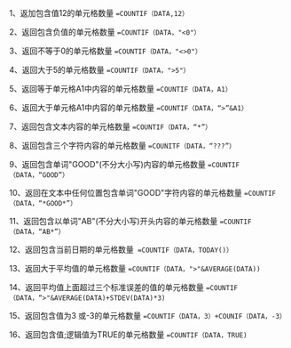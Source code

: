 1、返加包含值12的单元格数量 
`=COUNTIF（DATA,12）` 

2、返回包含负值的单元格数量 
`=COUNTIF（DATA，"<0"）`

3、返回不等于0的单元格数量 
`=COUNTIF（DATA，"<>0"）` 

4、返回大于5的单元格数量 `=COUNTIF（DATA，">5"）`

5、返回等于单元格A1中内容的单元格数量 `=COUNTIF（DATA，A1）` 

6、返回大于单元格A1中内容的单元格数量 `=COUNTIF（DATA，“>”&A1）`  

7、返回包含文本内容的单元格数量 `=COUNTIF（DATA，“*”）`  

8、返回包含三个字符内容的单元格数量 `=COUNITF（DATA，“???”）`  

9、返回包含单词"GOOD"(不分大小写)内容的单元格数量 `=COUNTIF（DATA，“GOOD”）` 

10、返回在文本中任何位置包含单词"GOOD"字符内容的单元格数量 `=COUNTIF（DATA，“*GOOD*”）`  

11、返回包含以单词"AB"(不分大小写)开头内容的单元格数量 `=COUNTIF（DATA，“AB*”）`  

12、返回包含当前日期的单元格数量` =COUNTIF（DATA，TODAY()）`  

13、返回大于平均值的单元格数量  `=COUNTIF（DATA，">"&AVERAGE(DATA))`  

14、返回平均值上面超过三个标准误差的值的单元格数量 `=COUNTIF（DATA，“>"&AVERAGE(DATA)+STDEV(DATA)*3)` 

15、返回包含值为3 或-3的单元格数量  `=COUNTIF（DATA，3）+COUNIF（DATA，-3）`

16、返回包含值;逻辑值为TRUE的单元格数量 `=COUNTIF（DATA，TRUE)`

